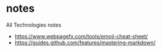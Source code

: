 # notes
All Technologies notes

 - https://www.webpagefx.com/tools/emoji-cheat-sheet/
 - https://guides.github.com/features/mastering-markdown/
 

